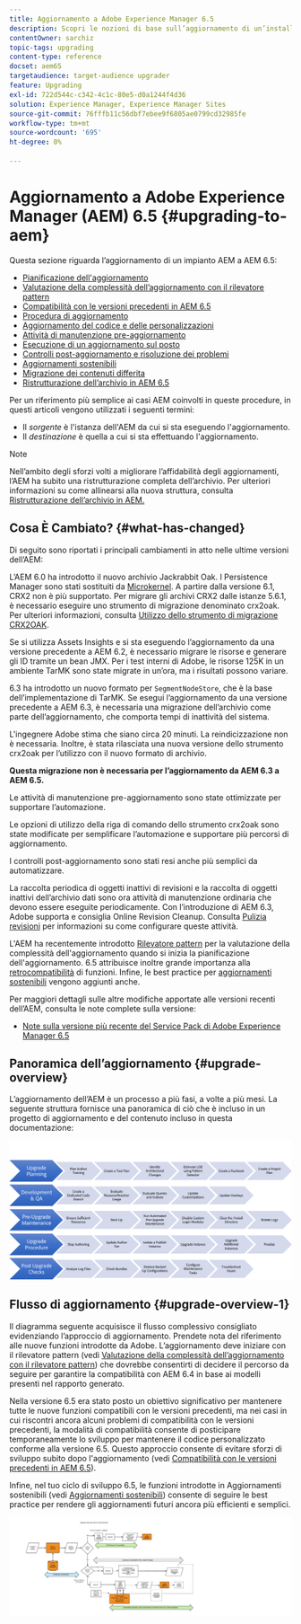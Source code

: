 ```yaml
---
title: Aggiornamento a Adobe Experience Manager 6.5
description: Scopri le nozioni di base sull’aggiornamento di un’installazione precedente di Adobe Experience Manager (AEM) a AEM 6.5.
contentOwner: sarchiz
topic-tags: upgrading
content-type: reference
docset: aem65
targetaudience: target-audience upgrader
feature: Upgrading
exl-id: 722d544c-c342-4c1c-80e5-d0a1244f4d36
solution: Experience Manager, Experience Manager Sites
source-git-commit: 76fffb11c56dbf7ebee9f6805ae0799cd32985fe
workflow-type: tm+mt
source-wordcount: '695'
ht-degree: 0%

---
```


# Aggiornamento a Adobe Experience Manager (AEM) 6.5 {#upgrading-to-aem}

Questa sezione riguarda l’aggiornamento di un impianto AEM a AEM 6.5:

* [Pianificazione dell&#39;aggiornamento](/help/sites-deploying/upgrade-planning.md)
* [Valutazione della complessità dell’aggiornamento con il rilevatore pattern](/help/sites-deploying/pattern-detector.md)
* [Compatibilità con le versioni precedenti in AEM 6.5](/help/sites-deploying/backward-compatibility.md)
  <!--* [Using Offline Reindexing To Reduce Downtime During an Upgrade](/help/sites-deploying/upgrade-offline-reindexing.md)-->
* [Procedura di aggiornamento](/help/sites-deploying/upgrade-procedure.md)
* [Aggiornamento del codice e delle personalizzazioni](/help/sites-deploying/upgrading-code-and-customizations.md)
* [Attività di manutenzione pre-aggiornamento](/help/sites-deploying/pre-upgrade-maintenance-tasks.md)
* [Esecuzione di un aggiornamento sul posto](/help/sites-deploying/in-place-upgrade.md)
* [Controlli post-aggiornamento e risoluzione dei problemi](/help/sites-deploying/post-upgrade-checks-and-troubleshooting.md)
* [Aggiornamenti sostenibili](/help/sites-deploying/sustainable-upgrades.md)
* [Migrazione dei contenuti differita](/help/sites-deploying/lazy-content-migration.md)
* [Ristrutturazione dell’archivio in AEM 6.5](/help/sites-deploying/repository-restructuring.md)

Per un riferimento più semplice ai casi AEM coinvolti in queste procedure, in questi articoli vengono utilizzati i seguenti termini:

* Il *sorgente* è l&#39;istanza dell&#39;AEM da cui si sta eseguendo l&#39;aggiornamento.
* Il *destinazione* è quella a cui si sta effettuando l&#39;aggiornamento.

>[!NOTE]
>
>Nell’ambito degli sforzi volti a migliorare l’affidabilità degli aggiornamenti, l’AEM ha subito una ristrutturazione completa dell’archivio. Per ulteriori informazioni su come allinearsi alla nuova struttura, consulta [Ristrutturazione dell’archivio in AEM.](/help/sites-deploying/repository-restructuring.md)

## Cosa È Cambiato? {#what-has-changed}

Di seguito sono riportati i principali cambiamenti in atto nelle ultime versioni dell’AEM:

L’AEM 6.0 ha introdotto il nuovo archivio Jackrabbit Oak. I Persistence Manager sono stati sostituiti da [Microkernel](/help/sites-deploying/platform.md#contentbody_title_4). A partire dalla versione 6.1, CRX2 non è più supportato. Per migrare gli archivi CRX2 dalle istanze 5.6.1, è necessario eseguire uno strumento di migrazione denominato crx2oak. Per ulteriori informazioni, consulta [Utilizzo dello strumento di migrazione CRX2OAK](/help/sites-deploying/using-crx2oak.md).

Se si utilizza Assets Insights e si sta eseguendo l’aggiornamento da una versione precedente a AEM 6.2, è necessario migrare le risorse e generare gli ID tramite un bean JMX. Per i test interni di Adobe, le risorse 125K in un ambiente TarMK sono state migrate in un’ora, ma i risultati possono variare.

6.3 ha introdotto un nuovo formato per `SegmentNodeStore`, che è la base dell’implementazione di TarMK. Se esegui l’aggiornamento da una versione precedente a AEM 6.3, è necessaria una migrazione dell’archivio come parte dell’aggiornamento, che comporta tempi di inattività del sistema.

L&#39;ingegnere Adobe stima che siano circa 20 minuti. La reindicizzazione non è necessaria. Inoltre, è stata rilasciata una nuova versione dello strumento crx2oak per l’utilizzo con il nuovo formato di archivio.

**Questa migrazione non è necessaria per l’aggiornamento da AEM 6.3 a AEM 6.5.**

Le attività di manutenzione pre-aggiornamento sono state ottimizzate per supportare l’automazione.

Le opzioni di utilizzo della riga di comando dello strumento crx2oak sono state modificate per semplificare l’automazione e supportare più percorsi di aggiornamento.

I controlli post-aggiornamento sono stati resi anche più semplici da automatizzare.

La raccolta periodica di oggetti inattivi di revisioni e la raccolta di oggetti inattivi dell’archivio dati sono ora attività di manutenzione ordinaria che devono essere eseguite periodicamente. Con l’introduzione di AEM 6.3, Adobe supporta e consiglia Online Revision Cleanup. Consulta [Pulizia revisioni](/help/sites-deploying/revision-cleanup.md) per informazioni su come configurare queste attività.

L&#39;AEM ha recentemente introdotto [Rilevatore pattern](/help/sites-deploying/pattern-detector.md) per la valutazione della complessità dell&#39;aggiornamento quando si inizia la pianificazione dell&#39;aggiornamento. 6.5 attribuisce inoltre grande importanza alla [retrocompatibilità](/help/sites-deploying/backward-compatibility.md) di funzioni. Infine, le best practice per [aggiornamenti sostenibili](/help/sites-deploying/sustainable-upgrades.md) vengono aggiunti anche.

Per maggiori dettagli sulle altre modifiche apportate alle versioni recenti dell’AEM, consulta le note complete sulla versione:

* [Note sulla versione più recente del Service Pack di Adobe Experience Manager 6.5](/help/release-notes/release-notes.md)

## Panoramica dell’aggiornamento {#upgrade-overview}

L’aggiornamento dell’AEM è un processo a più fasi, a volte a più mesi. La seguente struttura fornisce una panoramica di ciò che è incluso in un progetto di aggiornamento e del contenuto incluso in questa documentazione:

![screen_shot_2018-03-30at80708am](assets/screen_shot_2018-03-30at80708am.png)

## Flusso di aggiornamento {#upgrade-overview-1}

Il diagramma seguente acquisisce il flusso complessivo consigliato evidenziando l’approccio di aggiornamento. Prendete nota del riferimento alle nuove funzioni introdotte da Adobe. L’aggiornamento deve iniziare con il rilevatore pattern (vedi [Valutazione della complessità dell’aggiornamento con il rilevatore pattern](/help/sites-deploying/pattern-detector.md)) che dovrebbe consentirti di decidere il percorso da seguire per garantire la compatibilità con AEM 6.4 in base ai modelli presenti nel rapporto generato.

Nella versione 6.5 era stato posto un obiettivo significativo per mantenere tutte le nuove funzioni compatibili con le versioni precedenti, ma nei casi in cui riscontri ancora alcuni problemi di compatibilità con le versioni precedenti, la modalità di compatibilità consente di posticipare temporaneamente lo sviluppo per mantenere il codice personalizzato conforme alla versione 6.5. Questo approccio consente di evitare sforzi di sviluppo subito dopo l&#39;aggiornamento (vedi [Compatibilità con le versioni precedenti in AEM 6.5](/help/sites-deploying/backward-compatibility.md)).

Infine, nel tuo ciclo di sviluppo 6.5, le funzioni introdotte in Aggiornamenti sostenibili (vedi [Aggiornamenti sostenibili](/help/sites-deploying/sustainable-upgrades.md)) consente di seguire le best practice per rendere gli aggiornamenti futuri ancora più efficienti e semplici.

![6_4_upgrade_overviewflowdiagramma-nuova pagina3](assets/6_4_upgrade_overviewflowchart-newpage3.png)
